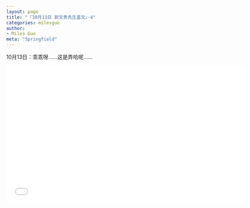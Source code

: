```yaml
---
layout: page
title: "『10月13日 郭文贵先生盖文』·4"
categories: milesguo
author:
- Miles Guo
meta: "Springfield"
---
```


10月13日：乖乖呀……这是弄哈呢…… 

<center>
<iframe width="640" height="370" src="../../../../video/milesguo/2020_10_13_Miles_Guo_Getter_4.MOV" frameborder="0" allow="accelerometer; autoplay; encrypted-media; gyroscope; picture-in-picture" allowfullscreen></iframe>
</center>
